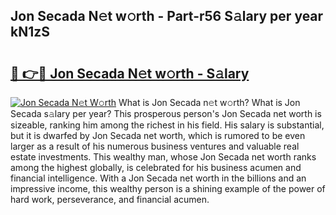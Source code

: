 ## Jon Secada N𝚎t w𝚘rth - Part-r56 S𝚊lary per year kN1zS

# <h2><a href="http://gc1bkd.nevu.top/?p=Jon+Secada">🔗 👉🔴 Jon Secada N𝚎t w𝚘rth - S𝚊lary</a></h2>

[![Jon Secada N𝚎t W𝚘rth](https://i.imgur.com/Oavwk0R.jpeg)](http://gc1bkd.nevu.top/?p=Jon+Secada)
What is Jon Secada n𝚎t w𝚘rth? What is Jon Secada s𝚊lary per year?
This prosperous person's Jon Secada net worth is sizeable, ranking him among the richest in his field. His salary is substantial, but it is dwarfed by Jon Secada net worth, which is rumored to be even larger as a result of his numerous business ventures and valuable real estate investments. This wealthy man, whose Jon Secada net worth ranks among the highest globally, is celebrated for his business acumen and financial intelligence. With a Jon Secada net worth in the billions and an impressive income, this wealthy person is a shining example of the power of hard work, perseverance, and financial acumen.
